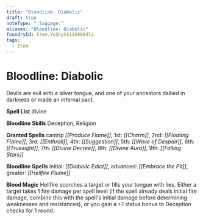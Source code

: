 ```yaml
---
title: "Bloodline: Diabolic"
draft: true
noteType: ":luggage:"
aliases: "Bloodline: Diabolic"
foundryId: Item.YuShyhS12G880dla
tags:
  - Item
---
```


# Bloodline: Diabolic

Devils are evil with a silver tongue, and one of your ancestors dallied in darkness or made an infernal pact.

**Spell List** divine

**Bloodline Skills** Deception, Religion

**Granted Spells** cantrip _[[Produce Flame]]_, 1st: _[[Charm]]_, 2nd: _[[Floating Flame]]_, 3rd: _[[Enthrall]]_, 4th: _[[Suggestion]]_, 5th: _[[Wave of Despair]]_, 6th: _[[Truesight]]_, 7th: _[[Divine Decree]]_, 8th: _[[Divine Aura]]_, 9th: _[[Falling Stars]]_

**Bloodline Spells** initial: _[[Diabolic Edict]]_, advanced: _[[Embrace the Pit]]_, greater: _[[Hellfire Plume]]_

**Blood Magic** Hellfire scorches a target or fills your tongue with lies. Either a target takes 1 fire damage per spell level (if the spell already deals initial fire damage, combine this with the spell's initial damage before determining weaknesses and resistances), or you gain a +1 status bonus to Deception checks for 1 round.


